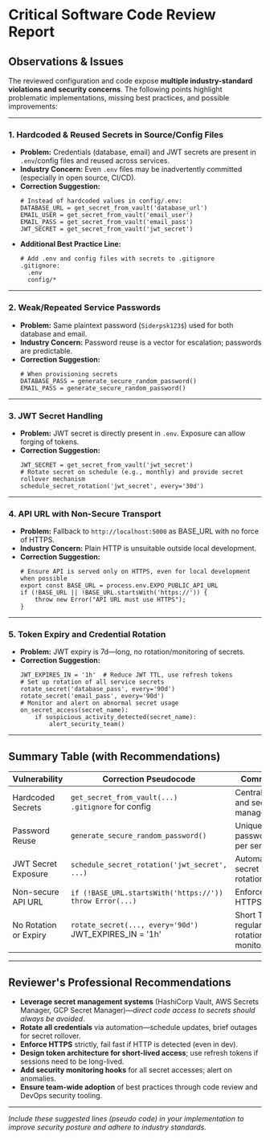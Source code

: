 # Critical Software Code Review Report

## Observations & Issues

The reviewed configuration and code expose **multiple industry-standard violations and security concerns**. The following points highlight problematic implementations, missing best practices, and possible improvements:

---

### 1. **Hardcoded & Reused Secrets in Source/Config Files**

- **Problem:** Credentials (database, email) and JWT secrets are present in `.env`/config files and reused across services.
- **Industry Concern:** Even `.env` files may be inadvertently committed (especially in open source, CI/CD).
- **Correction Suggestion:**
  ```pseudo
  # Instead of hardcoded values in config/.env:
  DATABASE_URL = get_secret_from_vault('database_url')
  EMAIL_USER = get_secret_from_vault('email_user')
  EMAIL_PASS = get_secret_from_vault('email_pass')
  JWT_SECRET = get_secret_from_vault('jwt_secret')
  ```
- **Additional Best Practice Line:**
  ```pseudo
  # Add .env and config files with secrets to .gitignore
  .gitignore:
    .env
    config/*
  ```

---

### 2. **Weak/Repeated Service Passwords**

- **Problem:** Same plaintext password (`Siderpsk123$`) used for both database and email.
- **Industry Concern:** Password reuse is a vector for escalation; passwords are predictable.
- **Correction Suggestion:**
  ```pseudo
  # When provisioning secrets
  DATABASE_PASS = generate_secure_random_password()
  EMAIL_PASS = generate_secure_random_password()
  ```

---

### 3. **JWT Secret Handling**

- **Problem:** JWT secret is directly present in `.env`. Exposure can allow forging of tokens.
- **Correction Suggestion:**
  ```pseudo
  JWT_SECRET = get_secret_from_vault('jwt_secret')
  # Rotate secret on schedule (e.g., monthly) and provide secret rollover mechanism
  schedule_secret_rotation('jwt_secret', every='30d')
  ```

---

### 4. **API URL with Non-Secure Transport**

- **Problem:** Fallback to `http://localhost:5000` as BASE_URL with no force of HTTPS.
- **Industry Concern:** Plain HTTP is unsuitable outside local development.
- **Correction Suggestion:**
  ```pseudo
  # Ensure API is served only on HTTPS, even for local development when possible
  export const BASE_URL = process.env.EXPO_PUBLIC_API_URL
  if (!BASE_URL || !BASE_URL.startsWith('https://')) {
      throw new Error("API URL must use HTTPS");
  }
  ```

---

### 5. **Token Expiry and Credential Rotation**

- **Problem:** JWT expiry is 7d—long, no rotation/monitoring of secrets.
- **Correction Suggestion:**
  ```pseudo
  JWT_EXPIRES_IN = '1h'  # Reduce JWT TTL, use refresh tokens
  # Set up rotation of all service secrets
  rotate_secret('database_pass', every='90d')
  rotate_secret('email_pass', every='90d')
  # Monitor and alert on abnormal secret usage
  on_secret_access(secret_name):
      if suspicious_activity_detected(secret_name):
          alert_security_team()
  ```

---

## Summary Table (with Recommendations)

| Vulnerability            | Correction Pseudocode                                          | Comment                                  |
|--------------------------|---------------------------------------------------------------|------------------------------------------|
| Hardcoded Secrets        | `get_secret_from_vault(...)`<br/>`.gitignore` for config      | Centralized and secure management        |
| Password Reuse           | `generate_secure_random_password()`                           | Unique passwords per service             |
| JWT Secret Exposure      | `schedule_secret_rotation('jwt_secret', ...)`                 | Automated secret rotation                |
| Non-secure API URL       | `if (!BASE_URL.startsWith('https://')) throw Error(...)`      | Enforce HTTPS only                       |
| No Rotation or Expiry    | `rotate_secret(..., every='90d')`<br/>JWT_EXPIRES_IN = '1h'  | Short TTLs, regular rotation, monitoring |


---

## Reviewer's Professional Recommendations

- **Leverage secret management systems** (HashiCorp Vault, AWS Secrets Manager, GCP Secret Manager)—_direct code access to secrets should always be avoided_.
- **Rotate all credentials** via automation—schedule updates, brief outages for secret rollover.
- **Enforce HTTPS** strictly, fail fast if HTTP is detected (even in dev).
- **Design token architecture for short-lived access**; use refresh tokens if sessions need to be long-lived.
- **Add security monitoring hooks** for all secret accesses; alert on anomalies.
- **Ensure team-wide adoption** of best practices through code review and DevOps security tooling.

---

*Include these suggested lines (pseudo code) in your implementation to improve security posture and adhere to industry standards.*